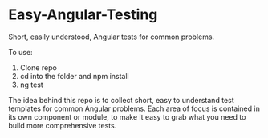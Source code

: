 # Easy-Angular-Testing
Short, easily understood, Angular tests for common problems. 

To use:
1. Clone repo
2. cd into the folder and npm install
3. ng test

The idea behind this repo is to collect short, easy to understand test templates for common Angular problems. Each area of focus is contained in its own component or module, to make it easy to grab what you need to build more comprehensive tests.
